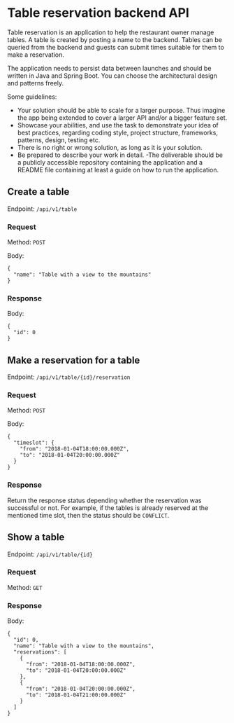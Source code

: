 # Table reservation backend API

Table reservation is an application to help the restaurant owner manage tables. A table is created by posting a name to
the backend. Tables can be queried from the backend and guests can submit times suitable for them to make a reservation.

The application needs to persist data between launches and should be written in Java and Spring Boot. You can choose the
architectural design and patterns freely.

Some guidelines:
- Your solution should be able to scale for a larger purpose. Thus imagine the app being extended to cover a larger API
 and/or a bigger feature set.
- Showcase your abilities, and use the task to demonstrate your idea of best practices, regarding coding style, project
 structure, frameworks, patterns, design, testing etc.
- There is no right or wrong solution, as long as it is your solution.
- Be prepared to describe your work in detail.
-The deliverable should be a publicly accessible repository containing the application and a README file containing at least a guide on how to run the application.

## Create a table

Endpoint: `/api/v1/table`

### Request

Method: `POST`

Body:

```
{
  "name": "Table with a view to the mountains"
}
```

### Response

Body:
```
{
  "id": 0
}
```

## Make a reservation for a table

Endpoint: `/api/v1/table/{id}/reservation`

### Request

Method: `POST`

Body:

```
{
  "timeslot": {
    "from": "2018-01-04T18:00:00.000Z",
    "to": "2018-01-04T20:00:00.000Z"
  } 
}
```

### Response

Return the response status depending whether the reservation was successful or not. For example, if the tables is
already reserved at the mentioned time slot, then the status should be `CONFLICT`.

## Show a table

Endpoint: `/api/v1/table/{id}`

### Request

Method: `GET`

### Response

Body:
```
{
  "id": 0,
  "name": "Table with a view to the mountains",
  "reservations": [
    {
      "from": "2018-01-04T18:00:00.000Z",
      "to": "2018-01-04T20:00:00.000Z"
    },
    {
      "from": "2018-01-04T20:00:00.000Z",
      "to": "2018-01-04T21:00:00.000Z"
    }
  ]
}
```
